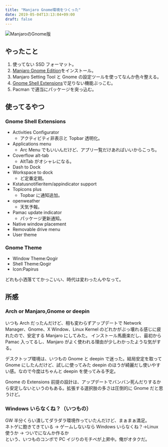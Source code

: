 ```yaml
---
title: "Manjaro Gnome環境をつくった"
date: 2019-05-04T13:13:04+09:00
draft: false
---
```


![ManjaroのGnome版](/images/manjaro-gnome.png)

## やったこと

1. 使ってない SSD フォーマット。
2. [Manjaro Gnome Edition](https://manjaro.org/download/gnome/)をインストール。
3. Manjaro Setting Tool と Gnome の設定ツールを使ってなんか色々整える。
4. [Gnome Shell Extensions](https://extensions.gnome.org/)で足りない機能ぶっこむ。
5. Pacman で適当にパッケージを突っ込む。

## 使ってるやつ

### Gnome Shell Extensions

- Activities Configurator
  - アクティビティ非表示と Topbar 透明化。
- Applications menu
  - Arc Menu でもいいんだけど、アプリ一覧だけあればいいからこっち。
- Coverflow alt-tab
  - AltTab がオシャレになる。
- Dash to Dock
- Workspace to dock
  - ど定番定期。
- Kstatusnotifieritem/appindicator support
- Topicons plus
  - Topbar に通知追加。
- openweather
  - 天気予報。
- Pamac update indicator
  - パッケージ更新通知。
- Native window placement
- Removable drive menu
- User theme

### Gnome Theme

- Window Theme:Qogir
- Shell Theme:Qogir
- Icon:Papirus

どれも小洒落ててかっこいい、時代は変わったんやなって。

## 所感

### Arch or Manjaro,Gnome or deepin

いつも Arch だったんだけど、相も変わらずアップデートで Network Manager、Gnome、X Window、Linux Kernel のどれかがぶっ壊れる感じに疲れたので、安定する Manjaro にしてみた。
インストール馬鹿楽だし、最初から Pamac 入ってるし、Manjaro がよく使われる理由が少しわかったような気がする。

デスクトップ環境は、いつもの Gnome と deepin で迷った。結局安定を取って Gnome にしたんだけど、試しに使ってみた deepin のほうが綺麗だし使いやすい感。なので今度はちゃんと deepin を使ってみる予定。

Gnome の Extensions 前提の設計は、アップデートでバンバン死んだりするから安定しないというのもある。拡張する選択肢の多さは圧倒的に Gnome だと思うけど。

### Windows いらなくね？（いつもの）

GW 半分くらい潰してダラダラ環境作っていたんだけど、まぁまぁ満足。  
ネトゲに飽きてきている → ゲームしないなら Windows いらなくね？→Linux 使うか → ついでになんか作るか  
という、いつものコンボで PC イジりのモチベが上昇中。俺がオタクだ。
